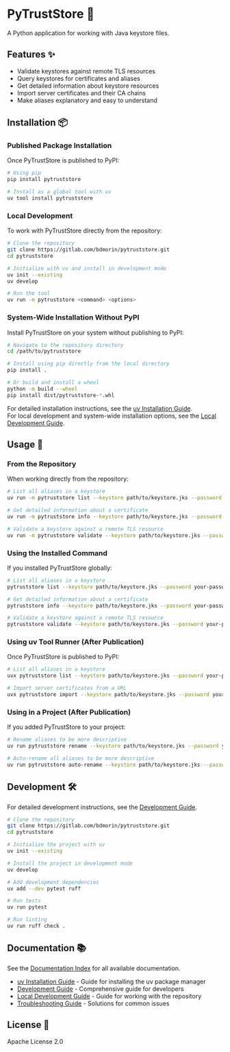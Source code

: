 # PyTrustStore 🔐

A Python application for working with Java keystore files.

## Features ✨

- Validate keystores against remote TLS resources
- Query keystores for certificates and aliases
- Get detailed information about keystore resources
- Import server certificates and their CA chains
- Make aliases explanatory and easy to understand

## Installation 📦

### Published Package Installation

Once PyTrustStore is published to PyPI:

```bash
# Using pip
pip install pytruststore

# Install as a global tool with uv
uv tool install pytruststore
```

### Local Development

To work with PyTrustStore directly from the repository:

```bash
# Clone the repository
git clone https://gitlab.com/bdmorin/pytruststore.git
cd pytruststore

# Initialize with uv and install in development mode
uv init --existing
uv develop

# Run the tool
uv run -m pytruststore <command> <options>
```

### System-Wide Installation Without PyPI

Install PyTrustStore on your system without publishing to PyPI:

```bash
# Navigate to the repository directory
cd /path/to/pytruststore

# Install using pip directly from the local directory
pip install .

# Or build and install a wheel
python -m build --wheel
pip install dist/pytruststore-*.whl
```

For detailed installation instructions, see the [uv Installation Guide](docs/uv_installation.md).  
For local development and system-wide installation options, see the [Local Development Guide](docs/local_development.md).

## Usage 🚀

### From the Repository

When working directly from the repository:

```bash
# List all aliases in a keystore
uv run -m pytruststore list --keystore path/to/keystore.jks --password your-password

# Get detailed information about a certificate
uv run -m pytruststore info --keystore path/to/keystore.jks --password your-password --alias your-alias

# Validate a keystore against a remote TLS resource
uv run -m pytruststore validate --keystore path/to/keystore.jks --password your-password --url https://example.com
```

### Using the Installed Command

If you installed PyTrustStore globally:

```bash
# List all aliases in a keystore
pytruststore list --keystore path/to/keystore.jks --password your-password

# Get detailed information about a certificate
pytruststore info --keystore path/to/keystore.jks --password your-password --alias your-alias

# Validate a keystore against a remote TLS resource
pytruststore validate --keystore path/to/keystore.jks --password your-password --url https://example.com
```

### Using uv Tool Runner (After Publication)

Once PyTrustStore is published to PyPI:

```bash
# List all aliases in a keystore
uvx pytruststore list --keystore path/to/keystore.jks --password your-password

# Import server certificates from a URL
uvx pytruststore import --keystore path/to/keystore.jks --password your-password --url https://example.com
```

### Using in a Project (After Publication)

If you added PyTrustStore to your project:

```bash
# Rename aliases to be more descriptive
uv run pytruststore rename --keystore path/to/keystore.jks --password your-password --alias old-alias --new-alias new-alias

# Auto-rename all aliases to be more descriptive
uv run pytruststore auto-rename --keystore path/to/keystore.jks --password your-password
```

## Development 🛠️

For detailed development instructions, see the [Development Guide](docs/development_guide.md).

```bash
# Clone the repository
git clone https://gitlab.com/bdmorin/pytruststore.git
cd pytruststore

# Initialize the project with uv
uv init --existing

# Install the project in development mode
uv develop

# Add development dependencies
uv add --dev pytest ruff

# Run tests
uv run pytest

# Run linting
uv run ruff check .
```

## Documentation 📚

See the [Documentation Index](docs/index.md) for all available documentation.

- [uv Installation Guide](docs/uv_installation.md) - Guide for installing the uv package manager
- [Development Guide](docs/development_guide.md) - Comprehensive guide for developers
- [Local Development Guide](docs/local_development.md) - Guide for working with the repository
- [Troubleshooting Guide](docs/troubleshooting.md) - Solutions for common issues

## License 📄

Apache License 2.0
